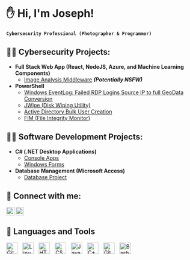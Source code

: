 # ✋ Hi, I'm Joseph!

**`Cybersecurity Professional (Photographer & Programmer)`**

## 👨‍💻 Cybersecurity Projects:

- **Full Stack Web App (React, NodeJS, Azure, and Machine Learning Components)**
  - [Image Analysis Middleware](https://github.com/josephestes/4chan-Image-Analysis-Middleware-C964) <b><i>(Potentially NSFW)</b></i>
- **PowerShell**
  - [Windows EventLog: Failed RDP Logins Source IP to full GeoData Conversion](https://github.com/josephestes/Sentinel-Lab)
  - [JWipe (Disk Wiping Utility)](https://github.com/josephestes/Jwipe.PowerShell)
  - [Active Directory Bulk User Creation](https://github.com/josephestes/AD_PS)
  - [FIM (File Integrity Monitor)](https://github.com/josephestes/PowerShell-Integrity-FIM)

## 👨‍💻 Software Development Projects:

- **C# (.NET Desktop Applications)**
  - [Console Apps](https://github.com/josephestes/Console-Apps)
  - [Windows Forms](https://github.com/josephestes/Windows-Forms)
- **Database Management (Microsoft Access)**
  - [Database Project](https://github.com/josephestes/Database-Project)


## 🤳 Connect with me:

<a href="https://www.instagram.com/jyosephf/"><img align="left" alt="JosephEstes" title="Instagram" width="22px" src="https://cdn.jsdelivr.net/npm/simple-icons@v3/icons/instagram.svg"/></a> 
<a href="https://linkedin.com/in/joseph-estes"><img aling="left" alt="JosephEstes" title="LinkedIn" width="22px" src="https://cdn.jsdelivr.net/npm/simple-icons@v3/icons/linkedin.svg"/></a>


## 🧰 Languages and Tools

<img align="left" alt="Git" width="30px" style="padding-right:10px;" src="https://cdn.jsdelivr.net/gh/devicons/devicon/icons/git/git-original.svg" />
<img align="left" alt="Linux" width="30px" style="padding-right:10px;" src="https://cdn.jsdelivr.net/gh/devicons/devicon/icons/linux/linux-original.svg" />
<img align="left" alt="HTML" width="30px" style="padding-right:10px;" src="https://cdn.jsdelivr.net/gh/devicons/devicon/icons/html5/html5-plain.svg" />
<img align="left" alt="CSS" width="30px" style="padding-right:10px;" src="https://cdn.jsdelivr.net/gh/devicons/devicon/icons/css3/css3-plain.svg" />
<img align="left" alt="JavaScript" width="30px" style="padding-right:10px;" src="https://cdn.jsdelivr.net/gh/devicons/devicon/icons/javascript/javascript-plain.svg" />
<img align="left" alt="C++" width="30px" style="padding-right:10px;" src="https://cdn.jsdelivr.net/gh/devicons/devicon/icons/cplusplus/cplusplus-line.svg" />
<img align="left" alt="GitHub" width="30px" style="padding-right:10px;" src="https://cdn.jsdelivr.net/gh/devicons/devicon/icons/github/github-original.svg" />
<img align="left" alt="Bash" width="30px" style="padding-right:10px;" src="https://cdn.jsdelivr.net/gh/devicons/devicon/icons/bash/bash-original.svg" />
<br />

<!--


<h1>Hi, I'm Joseph! <br/><a href="https://github.com/josephestes">Programmer</a>, <a href="https://www.linkedin.com/in/joseph-estes/">Cybersecurity Professional</a>, <a href="https://">Photographer</a></h1>


**josephestes/josephestes** is a ✨ _special_ ✨ repository because its `README.md` (this file) appears on your GitHub profile.

Here are some ideas to get you started:

- 🔭 I’m currently working on ...
- 🌱 I’m currently learning ...
- 👯 I’m looking to collaborate on ...
- 🤔 I’m looking for help with ...
- 💬 Ask me about ...
- 📫 How to reach me: ...
- 😄 Pronouns: ...
- ⚡ Fun fact: ...
-->
